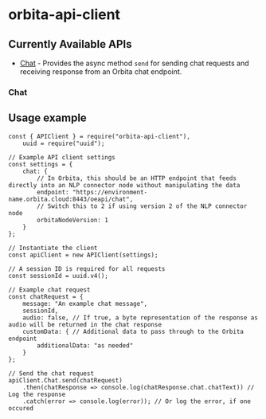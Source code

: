 
# orbita-api-client

## Currently Available APIs

- [Chat](#Chat) - Provides the async method `send` for sending chat requests and receiving response from an Orbita chat endpoint.

### Chat
## Usage example

```
const { APIClient } = require("orbita-api-client"),
    uuid = require("uuid");

// Example API client settings
const settings = {
    chat: {
        // In Orbita, this should be an HTTP endpoint that feeds directly into an NLP connector node without manipulating the data
        endpoint: "https://environment-name.orbita.cloud:8443/oeapi/chat",
        // Switch this to 2 if using version 2 of the NLP connector node
        orbitaNodeVersion: 1
    }
};

// Instantiate the client
const apiClient = new APIClient(settings);

// A session ID is required for all requests
const sessionId = uuid.v4();

// Example chat request
const chatRequest = {
    message: "An example chat message",
    sessionId,
    audio: false, // If true, a byte representation of the response as audio will be returned in the chat response
    customData: { // Additional data to pass through to the Orbita endpoint
        additionalData: "as needed"
    }
};

// Send the chat request
apiClient.Chat.send(chatRequest)
    .then(chatResponse => console.log(chatResponse.chat.chatText)) // Log the response
    .catch(error => console.log(error)); // Or log the error, if one occured
```